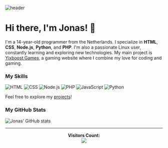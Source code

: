 ![header](https://capsule-render.vercel.app/api?type=waving&color=6f42c1&height=200&section=header&text=Jonasvanleeuwen19&fontSize=70&fontColor=ffffff&animation=fadeIn&fontAlignY=38&desc=Yixboost%20Developer&descAlignY=51&descAlign=62&descFontColor=ffffff)

# Hi there, I'm Jonas! 👋

I'm a 14-year-old programmer from the Netherlands. I specialize in **HTML**, **CSS**, **Node.js**, **Python**, and **PHP**. I'm also a passionate Linux user, constantly learning and exploring new technologies. My main project is [Yixboost Games](http://yixboost.nl.eu.org), a gaming website where I combine my love for coding and gaming. 

### My Skills

![HTML](https://img.shields.io/badge/HTML5-E34F26?style=for-the-badge&logo=html5&logoColor=white)
![CSS](https://img.shields.io/badge/CSS3-1572B6?style=for-the-badge&logo=css3&logoColor=white)
![Node.js](https://img.shields.io/badge/Node.js-339933?style=for-the-badge&logo=nodedotjs&logoColor=white)
![PHP](https://img.shields.io/badge/PHP-777BB4?style=for-the-badge&logo=php&logoColor=white)
![JavaScript](https://img.shields.io/badge/JavaScript-F7DF1E?style=for-the-badge&logo=javascript&logoColor=black)
![Python](https://img.shields.io/badge/Python-3776AB?style=for-the-badge&logo=python&logoColor=white)

Feel free to explore my [projects](https://jonasvanleeuwen19.github.io)!

### My GitHub Stats

![Jonas' GitHub stats](https://github-readme-stats.vercel.app/api?username=jonasvanleeuwen19&show_icons=true&theme=dark)

---
<p align="center"> 
  <strong>Visitors Count:</strong><br>
  <img src="https://profile-counter.glitch.me/jonasvanleeuwen19/count.svg" />
</p>




